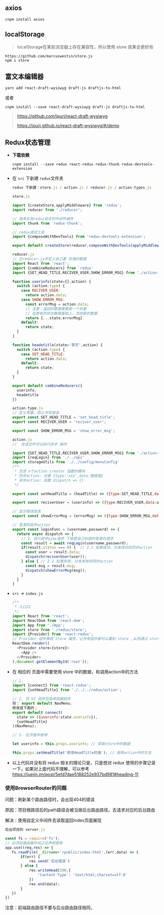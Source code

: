## axios

`cnpm install axios`

## localStorage

> localStorage在某些浏览器上存在兼容性，所以使用  store  效果会更好些

```
https://github.com/marcuswestin/store.js
npm i store

```
## 富文本编辑器

`yarn add react-draft-wysiwyg draft-js draftjs-to-html` 

或者 

`cnpm install --save react-draft-wysiwyg draft-js draftjs-to-html` 

> <https://github.com/jpuri/react-draft-wysiwyg> 
>
> <https://jpuri.github.io/react-draft-wysiwyg/#/demo> 

## Redux状态管理

* **下载依赖**

  `cnpm install --save redux react-redux redux-thunk redux-devtools-extension`

* 在 `src` 下新建 `redux`文件夹

  ```js
  redux 下新建：store.js / action.js / reducer.js / action-types.js
  ```

  ```js
  store.js
  
  import {createStore,applyMiddleware} from 'redux';
  import reducer from './reducer';
  
  // 用来实现redux异步的中间件插件
  import thunk from 'redux-thunk';
  
  // redux调试工具
  import {composeWithDevTools} from 'redux-devtools-extension';
  
  export default createStore(reducer,composeWithDevTools(applyMiddleware(thunk)));
  ```

  ```js
  reducer.js
  // 在reducer.js中定义自己要 存储的数据
  import React from 'react';
  import {combineReducers} from 'redux'
  import {SET_HEAD_TITLE,RECIVER_USER,SHOW_ERROR_MSG} from './action-types';
  
  function userinfo(state={},action) {
    switch (action.type) {
      case RECIVER_USER:
        return action.data;
      case SHOW_ERROR_MSG:
        const errorMsg = action.data;
        // 注意：返回的数据需要是一个对象
        // 在原有的状态数据基础上，添加新的数据
        return {...state,errorMsg}  
      default:
        return state;
    }
  }
  
  function headetitle(state='首页',action) {
    switch (action.type) {
      case SET_HEAD_TITLE:
        return action.data;
      default:
        return state;
    }
  }
  
  export default combineReducers({
    userinfo,
    headetitle
  })
  ```

  ```js
  action-type.js
  // 定义常量，防止书写错误
  export const SET_HEAD_TITLE = 'set_head_title';
  export const RECIVER_USER = 'reciver_user';
  
  export const SHOW_ERROR_MSG = 'show_error_msg';
  ```

  ```js
  action.js
  //  在该文件可以执行异步 操作
  
  import {SET_HEAD_TITLE,RECIVER_USER,SHOW_ERROR_MSG} from './action-types';
  import {reqLogin} from './../api'
  import storageUtils from './../config/menuConfig'
  /**
   * 包含 n个action creator 函数的模块
   * 同步action: 对象 {type:'xxx',data:数据值}
   * 异步action: 函数 dispatch => {} 
   */
  
  export const setHeadTitle = (headTitle) => ({type:SET_HEAD_TITLE,data:headTitle})
  
  export const reciverUser = (userinfo) => ({type:RECIVER_USER,data:userinfo});
  
  // 显示错误信息
  export const showErrorMsg = (errorMsg) => ({type:SHOW_ERROR_MSG,data:errorMsg}); 
  
  // 登录的异步action
  export const loginFunc = (username,password) => {
    return async dispatch => {
      // 1、执行异步ajax请求 下面是自己封装的登录的请求
      const result = await reqLogin(username,password);
      if(result.status === 0) {  // 2.1 如果成功，分发成功的同步action
        const user = result.data;
        dispatch(reciverUser(user));
      } else { // 2.2 如果失败，分发失败的同步action
        const msg = result.msg;
        dispatch(showErrorMsg(msg));
      }
    }
  }
  ```

* `src` -> `index.js`

  ```js
  /**
   * 入口JS
   */
  import React from 'react';
  import ReactDom from 'react-dom';
  import App from './App';
  import store from './redux/store';
  import {Provider} from 'react-redux';
  // Provider 组件接收 store 属性，让所有组件都可以看到 store ,从而通过 store 读取/更新状态
  ReactDom.render((
    <Provider store={store}>
      <App />
    </Provider>
  ),document.getElementById('root'));
  ```

* 在 相应的 页面中需要使用 store 中的数据，和调用action中的方法

  ```js
  // 1. 
  import {connect} from 'react-redux';
  import {setHeadTitle} from './../../redux/action';
  
  // 2. 将 UI 组件包装成容器组件
  将： export default NavMenu;
  修改成下面的：
  export default connect(
    state => ({userinfo:state.userinfo}),
    {setHeadTitle}
  )(NavMenu);
  
  // 3. 在页面中使用
  
  let userinfo = this.props.userinfo; // 获取store中的数据
  
  this.props.setHeadTitle('修改HeadTitle的值'); // 调用action中的方法
  ```

* 以上代码并没有将 redux 相关的理论只是，只是想对 redux 使用的步骤记录一下，如果对上面代码不理解，可以参考 <https://juejin.im/post/5efd7dae5188252e937bd981#heading-11> 



### 使用BrowserRouter的问题

问题：刷新某个路由路径时，会出现404的错误

原因：项目根路径后的path路径会被当做后台路由路径，去请求对应的后台路由

解决：使用自定义中间件去读取返回index页面展现

```js
后台项目的 server.js

const fs = require('fs');
// 必须在路由器中间之后声明使用
app.use((req,res) => {
   fs.readFile(__dirname+'/public/index.html',(err,data) => {
       if(err) {
           res.send('后台错误')
       } else {
           res.writeHead(200,{
               'Content-Type': 'text/html;charset=utf-8'
           })
           res.end(data);
       } 
   }) 	
})
```

注意：前端路由路径不要与后台路由路径相同，